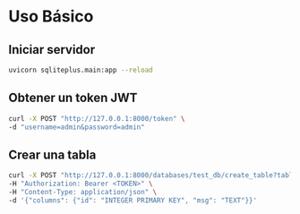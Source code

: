 # Uso Básico

## Iniciar servidor

```bash
uvicorn sqliteplus.main:app --reload
```

## Obtener un token JWT

```bash
curl -X POST "http://127.0.0.1:8000/token" \
-d "username=admin&password=admin"
```

## Crear una tabla

```bash
curl -X POST "http://127.0.0.1:8000/databases/test_db/create_table?table_name=logs" \
-H "Authorization: Bearer <TOKEN>" \
-H "Content-Type: application/json" \
-d '{"columns": {"id": "INTEGER PRIMARY KEY", "msg": "TEXT"}}'
```

